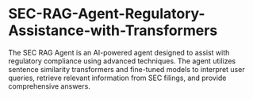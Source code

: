 # SEC-RAG-Agent-Regulatory-Assistance-with-Transformers
The SEC RAG Agent  is an AI-powered agent designed to assist with regulatory compliance using advanced techniques. The agent utilizes sentence similarity transformers and fine-tuned models to interpret user queries, retrieve relevant information from SEC filings, and provide comprehensive answers.
